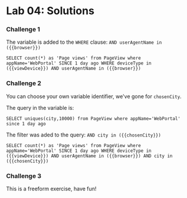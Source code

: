# Lab 04: Solutions


### Challenge 1
The variable is added to the `WHERE` clause: `AND userAgentName in ({{browser}})`

```
SELECT count(*) as 'Page views' from PageView where appName='WebPortal' SINCE 1 day ago WHERE deviceType in ({{viewDevice}}) AND userAgentName in ({{browser}})
```

### Challenge 2
You can choose your own variable identifier, we've gone for `chosenCity`.

The query in the variable is:
```
SELECT uniques(city,10000) from PageView where appName='WebPortal' since 1 day ago
```

The filter was aded to the query: `AND city in ({{chosenCity}})`

```
SELECT count(*) as 'Page views' from PageView where appName='WebPortal' SINCE 1 day ago WHERE deviceType in ({{viewDevice}}) AND userAgentName in ({{browser}}) AND city in ({{chosenCity}})
```

### Challenge 3
This is a freeform exercise, have fun!
